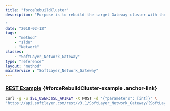```yaml
---
title: "forceRebuildCluster"
description: "Purpose is to rebuild the target Gateway cluster with the specified OS price id. Method will remove the current OS and apply the default configuration settings. This will result in an extended OUTAGE!! Any custom configuration settings must be re-applied after the forced rebuild is completed. This is a DESTRUCTIVE action, use with caution. 

"
date: "2018-02-12"
tags:
    - "method"
    - "sldn"
    - "Network"
classes:
    - "SoftLayer_Network_Gateway"
type: "reference"
layout: "method"
mainService : "SoftLayer_Network_Gateway"
---
```


### [REST Example](#forceRebuildCluster-example) <a href="/article/rest/"><i class="fas fa-question"></i></a> {#forceRebuildCluster-example .anchor-link} 
```bash
curl -g -u $SL_USER:$SL_APIKEY -X POST -d '{"parameters": [int]}' \
'https://api.softlayer.com/rest/v3.1/SoftLayer_Network_Gateway/{SoftLayer_Network_GatewayID}/forceRebuildCluster'
```
